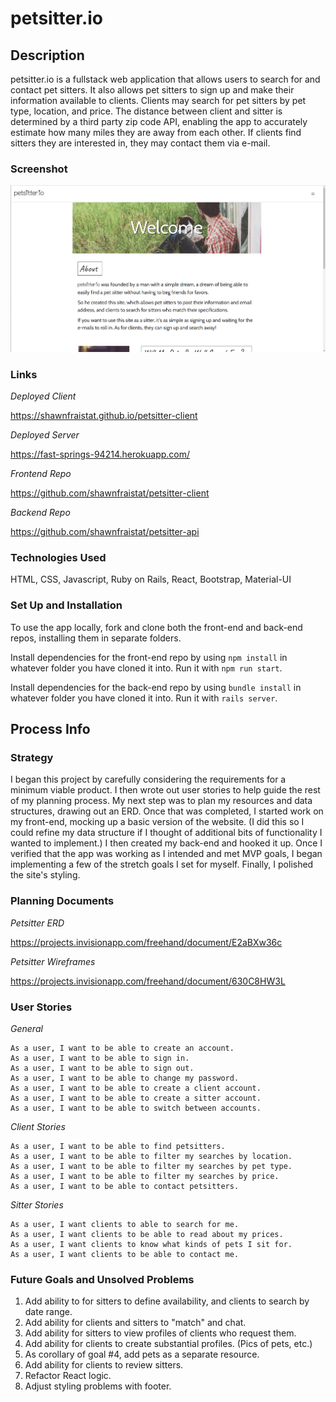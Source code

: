 # petsitter.io #

## Description ##

petsitter.io is a fullstack web application that allows users to search for and contact pet sitters. It also allows pet sitters to sign up and make their information available to clients. Clients may search for pet sitters by
pet type, location, and price. The distance between client and sitter is
determined by a third party zip code API, enabling the app to accurately
estimate how many miles they are away from each other. If clients find sitters they are interested in, they may contact them via e-mail.

### Screenshot ###

![Alt text](./src/images/petsitter-screen-static.png)

### Links ###

*Deployed Client*

<https://shawnfraistat.github.io/petsitter-client>

*Deployed Server*

<https://fast-springs-94214.herokuapp.com/>

*Frontend Repo*

<https://github.com/shawnfraistat/petsitter-client>

*Backend Repo*

<https://github.com/shawnfraistat/petsitter-api>


### Technologies Used ###

HTML, CSS, Javascript, Ruby on Rails, React, Bootstrap, Material-UI

### Set Up and Installation ###

To use the app locally, fork and clone both the front-end and back-end repos,
installing them in separate folders.

Install dependencies for the front-end repo by using ```npm install``` in whatever folder you have cloned it into. Run it with ```npm run start```.

Install dependencies for the back-end repo by using ```bundle install``` in
whatever folder you have cloned it into. Run it with ```rails server```.

## Process Info ##

### Strategy ###

I began this project by carefully considering the requirements for a minimum viable product. I then wrote out user stories to help guide the rest of my planning process. My next step was to plan my resources and data structures, drawing out an ERD. Once that was completed, I started work on my front-end,
mocking up a basic version of the website. (I did this so I could refine my
data structure if I thought of additional bits of functionality I wanted to
implement.) I then created my back-end and hooked it up. Once I verified
that the app was working as I intended and met MVP goals, I began implementing a few of the stretch goals I set for myself. Finally, I polished the site's styling.

### Planning Documents ###

*Petsitter ERD*

<https://projects.invisionapp.com/freehand/document/E2aBXw36c>

*Petsitter Wireframes*

<https://projects.invisionapp.com/freehand/document/630C8HW3L>

### User Stories ###

*General*

    As a user, I want to be able to create an account.
    As a user, I want to be able to sign in.
    As a user, I want to be able to sign out.
    As a user, I want to be able to change my password.
    As a user, I want to be able to create a client account.
    As a user, I want to be able to create a sitter account.
    As a user, I want to be able to switch between accounts.

*Client Stories*

    As a user, I want to be able to find petsitters.
    As a user, I want to be able to filter my searches by location.
    As a user, I want to be able to filter my searches by pet type.
    As a user, I want to be able to filter my searches by price.
    As a user, I want to be able to contact petsitters.

*Sitter Stories*

    As a user, I want clients to able to search for me.
    As a user, I want clients to be able to read about my prices.
    As a user, I want clients to know what kinds of pets I sit for.
    As a user, I want clients to be able to contact me.

### Future Goals and Unsolved Problems ####

1. Add ability to for sitters to define availability, and clients to search by date range.
2. Add ability for clients and sitters to "match" and chat.
3. Add ability for sitters to view profiles of clients who request them.
4. Add ability for clients to create substantial profiles. (Pics of pets,  etc.)
5. As corollary of goal #4, add pets as a separate resource.
6. Add ability for clients to review sitters.
7. Refactor React logic.
8. Adjust styling problems with footer.
